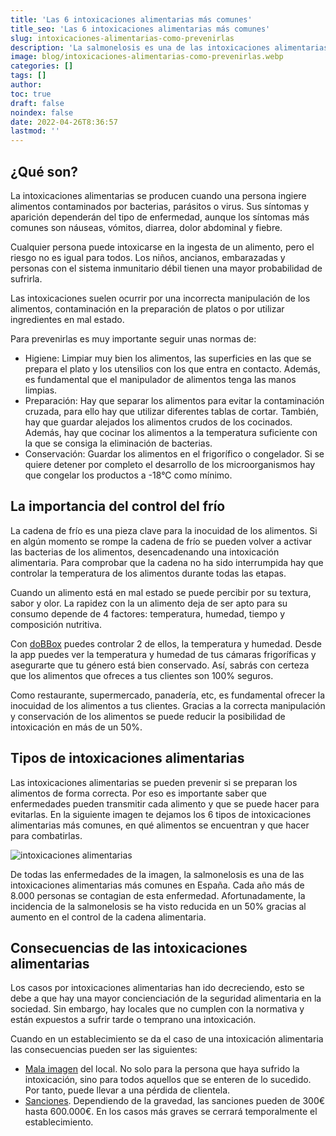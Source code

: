 ```yaml
---
title: 'Las 6 intoxicaciones alimentarias más comunes'
title_seo: 'Las 6 intoxicaciones alimentarias más comunes'
slug: intoxicaciones-alimentarias-como-prevenirlas
description: 'La salmonelosis es una de las intoxicaciones alimentarias más comunes. Cada año en España se contagian 8.000 personas.'
image: blog/intoxicaciones-alimentarias-como-prevenirlas.webp
categories: []
tags: []
author: 
toc: true
draft: false
noindex: false
date: 2022-04-26T8:36:57
lastmod: ''
---
```


## ¿Qué son?

La intoxicaciones alimentarias se producen cuando una persona ingiere alimentos contaminados por bacterias, parásitos o virus. Sus síntomas y aparición dependerán del tipo de enfermedad, aunque los síntomas más comunes son náuseas, vómitos, diarrea, dolor abdominal y fiebre.

Cualquier persona puede intoxicarse en la ingesta de un alimento, pero el riesgo no es igual para todos. Los niños, ancianos, embarazadas y personas con el sistema inmunitario débil tienen una mayor probabilidad de sufrirla.

Las intoxicaciones suelen ocurrir por una incorrecta manipulación de los alimentos, contaminación en la preparación de platos o por utilizar ingredientes en mal estado.

Para prevenirlas es muy importante seguir unas normas de:

- Higiene: Limpiar muy bien los alimentos, las superficies en las que se prepara el plato y los utensilios con los que entra en contacto. Además, es fundamental que el manipulador de alimentos tenga las manos limpias.
- Preparación: Hay que separar los alimentos para evitar la contaminación cruzada, para ello hay que utilizar diferentes tablas de cortar. También, hay que guardar alejados los alimentos crudos de los cocinados. Además, hay que cocinar los alimentos a la temperatura suficiente con la que se consiga la eliminación de bacterias.
- Conservación: Guardar los alimentos en el frigorífico o congelador. Si se quiere detener por completo el desarrollo de los microorganismos hay que congelar los productos a -18°C como mínimo.

## La importancia del control del frío

La cadena de frío es una pieza clave para la inocuidad de los alimentos. Si en algún momento se rompe la cadena de frío se pueden volver a activar las bacterias de los alimentos, desencadenando una intoxicación alimentaria. Para comprobar que la cadena no ha sido interrumpida hay que controlar la temperatura de los alimentos durante todas las etapas.

Cuando un alimento está en mal estado se puede percibir por su textura, sabor y olor. La rapidez con la un alimento deja de ser apto para su consumo depende de 4 factores: temperatura, humedad, tiempo y composición nutritiva.

Con [doBBox](/landing-dobbox-frio/) puedes controlar 2 de ellos, la temperatura y humedad. Desde la app puedes ver la temperatura y humedad de tus cámaras frigoríficas y asegurarte que tu género está bien conservado. Así, sabrás con certeza que los alimentos que ofreces a tus clientes son 100% seguros.

Como restaurante, supermercado, panadería, etc, es fundamental ofrecer la inocuidad de los alimentos a tus clientes. Gracias a la correcta manipulación y conservación de los alimentos se puede reducir la posibilidad de intoxicación en más de un 50%.

## Tipos de intoxicaciones alimentarias

Las intoxicaciones alimentarias se pueden prevenir si se preparan los alimentos de forma correcta. Por eso es importante saber que enfermedades pueden transmitir cada alimento y que se puede hacer para evitarlas. En la siguiente imagen te dejamos los 6 tipos de intoxicaciones alimentarias más comunes, en qué alimentos se encuentran y que hacer para combatirlas.

![intoxicaciones alimentarias](blog/intoxicaciones-alimentarias-mas-comunes.webp)

De todas las enfermedades de la imagen, la salmonelosis es una de las intoxicaciones alimentarias más comunes en España. Cada año más de 8.000 personas se contagian de esta enfermedad. Afortunadamente, la incidencia de la salmonelosis se ha visto reducida en un 50% gracias al aumento en el control de la cadena alimentaria.

## Consecuencias de las intoxicaciones alimentarias

Los casos por intoxicaciones alimentarias han ido decreciendo, esto se debe a que hay una mayor concienciación de la seguridad alimentaria en la sociedad. Sin embargo, hay locales que no cumplen con la normativa y están expuestos a sufrir tarde o temprano una intoxicación.

Cuando en un establecimiento se da el caso de una intoxicación alimentaria las consecuencias pueden ser las siguientes:

- [Mala imagen](https://elpais.com/economia/2021-10-06/el-supremo-obliga-a-un-restaurante-a-devolver-lo-cobrado-por-un-banquete-de-bodas-tras-la-intoxicacion-de-52-invitados.html) del local. No solo para la persona que haya sufrido la intoxicación, sino para todos aquellos que se enteren de lo sucedido. Por tanto, puede llevar a una pérdida de clientela.
- [Sanciones](https://www.prevensystem.com/internacional/643/noticia-conoces-las-sanciones-por-incumplir-la-normativa-de-seguridad-alimentaria.html). Dependiendo de la gravedad, las sanciones pueden de 300€ hasta 600.000€. En los casos más graves se cerrará temporalmente el establecimiento.